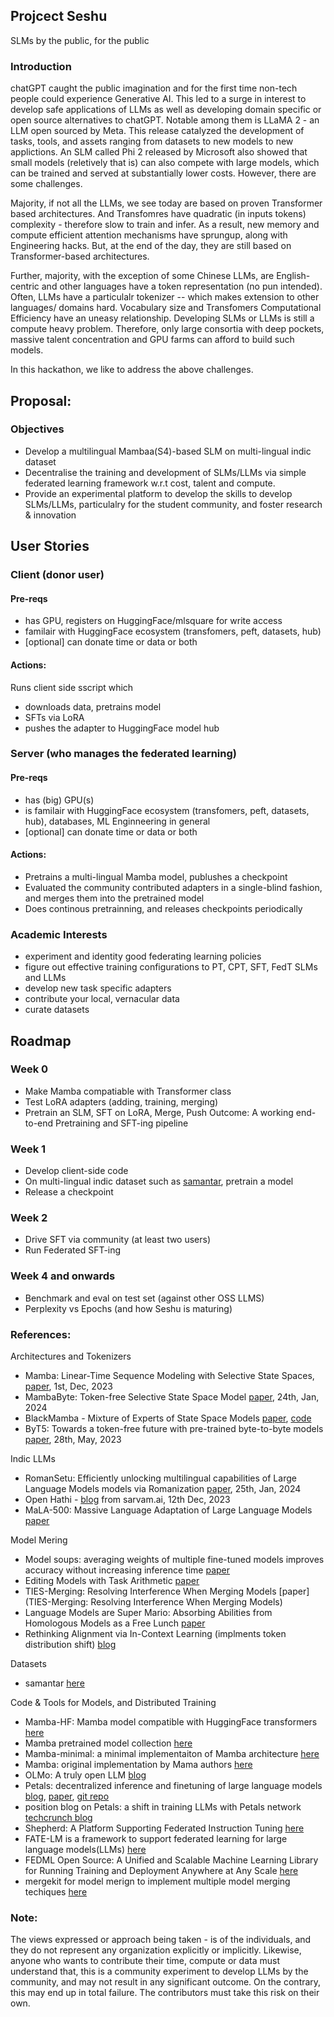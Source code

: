 ## Projcect Seshu
SLMs by the public, for the public

### Introduction
chatGPT caught the public imagination and for the first time non-tech people could experience Generative AI. This led to a surge in interest to develop safe applications of LLMs as well as developing domain specific or open source alternatives to chatGPT. Notable among them is LLaMA 2 - an LLM open sourced by Meta. This release catalyzed the development of tasks, tools, and assets ranging from datasets to new models to new applictions. An SLM called Phi 2 released by Microsoft also showed that small models (reletively that is) can also compete with large models, which can be trained and served at substantially lower costs. However, there are some challenges.

Majority, if not all the LLMs, we see today are based on proven Transformer based architectures. And Transfomres have quadratic (in inputs tokens) complexity - therefore slow to train and infer. As a result, new memory and compute efficient attention mechanisms have sprungup, along with Engineering hacks. But, at the end of the day, they are still based on Transformer-based architectures.

Further, majority, with the exception of some Chinese LLMs, are English-centric and other languages have a token representation (no pun intended).
Often, LLMs have a particulalr tokenizer -- which makes extension to other languages/ domains hard. Vocabulary size and Transfomers Computational Efficiency have an uneasy relationship.
Developing SLMs or LLMs is still a compute heavy problem. Therefore, only large consortia with deep pockets, massive talent concentration and GPU farms can afford to build such models.

In this hackathon, we like to address the above challenges.

## Proposal:
### Objectives
- Develop a multilingual Mambaa(S4)-based SLM on multi-lingual indic dataset
- Decentralise the training and development of SLMs/LLMs via simple federated learning framework w.r.t cost, talent and compute.
- Provide an experimental platform to develop the skills to develop SLMs/LLMs, particulalry for the student community, and foster research & innovation 

## User Stories
### Client (donor user)

#### Pre-reqs
 - has GPU, registers on HuggingFace/mlsquare for write access
 - familair with HuggingFace ecosystem (transfomers, peft, datasets, hub)
 - [optional] can donate time or data or both

#### Actions:
Runs client side sscript which
 - downloads data, pretrains model
 - SFTs via LoRA
 - pushes the adapter to HuggingFace model hub

### Server (who manages the federated learning)

#### Pre-reqs
- has (big) GPU(s)
- is familair with HuggingFace ecosystem (transfomers, peft, datasets, hub), databases, ML Enginneering in general
- [optional] can donate time or data or both

#### Actions:
 - Pretrains a multi-lingual Mamba model, publushes a checkpoint
 - Evaluated the community contributed adapters in a single-blind fashion, and merges them into the pretrained model
 - Does continous pretrainning, and releases checkpoints periodically

### Academic Interests
 - experiment and identity good federating learning policies
 - figure out effective training configurations to PT, CPT, SFT, FedT SLMs and LLMs
 - develop new task specific adapters
 - contribute your local, vernacular data
 - curate datasets
  
## Roadmap

### Week 0
- Make Mamba compatiable with Transformer class
- Test LoRA adapters (adding, training, merging)
- Pretrain an SLM, SFT on LoRA, Merge, Push
Outcome: A working end-to-end Pretraining and SFT-ing pipeline

### Week 1
- Develop client-side code
- On multi-lingual indic dataset such as [samantar](https://huggingface.co/datasets/ai4bharat/samanantar), pretrain a model
- Release a checkpoint

### Week 2
- Drive SFT via community (at least two users)
- Run Federated SFT-ing

### Week 4 and onwards
- Benchmark and eval on test set (against other OSS LLMS)
- Perplexity vs Epochs (and how Seshu is maturing)


### References:
Architectures and Tokenizers
- Mamba: Linear-Time Sequence Modeling with Selective State Spaces, [paper](https://arxiv.org/abs/2312.00752),  1st, Dec, 2023
- MambaByte: Token-free Selective State Space Model [paper](https://arxiv.org/abs/2401.13660), 24th, Jan, 2024
- BlackMamba -  Mixture of Experts of State Space Models [paper](https://static1.squarespace.com/static/658ded386c43c219ee47caba/t/65bd73200920d050ccbac40c/1706914594353/blackMamba.pdf), [code](https://github.com/Zyphra/BlackMamba)
- ByT5: Towards a token-free future with pre-trained byte-to-byte models [paper](https://arxiv.org/abs/2105.13626), 28th, May, 2023

Indic LLMs
- RomanSetu: Efficiently unlocking multilingual capabilities of Large Language Models models via Romanization [paper](https://arxiv.org/abs/2401.14280), 25th, Jan, 2024
- Open Hathi - [blog](https://www.sarvam.ai/blog/announcing-openhathi-series) from sarvam.ai, 12th Dec, 2023
- MaLA-500: Massive Language Adaptation of Large Language Models [paper](https://arxiv.org/abs/2401.13303)

Model Mering
- Model soups: averaging weights of multiple fine-tuned models improves accuracy without increasing inference time [paper](https://arxiv.org/abs/2203.05482)
- Editing Models with Task Arithmetic [paper](https://arxiv.org/abs/2212.04089)
- TIES-Merging: Resolving Interference When Merging Models [paper](TIES-Merging: Resolving Interference When Merging Models)
- Language Models are Super Mario: Absorbing Abilities from Homologous Models as a Free Lunch [paper](https://arxiv.org/abs/2311.03099)
- Rethinking Alignment via In-Context Learning (implments token distribution shift) [blog](https://allenai.github.io/re-align/)

Datasets
- samantar [here](https://huggingface.co/datasets/ai4bharat/samanantar)

Code & Tools for Models, and Distributed Training
- Mamba-HF: Mamba model compatible with HuggingFace transformers [here](https://github.com/LegallyCoder/mamba-hf/tree/main)
- Mamba pretrained model collection [here](https://huggingface.co/collections/Q-bert/mamba-65869481595e25821853d20d)
- Mamba-minimal: a minimal implementaiton of Mamba architecture [here](https://github.com/johnma2006/mamba-minimal)
- Mamba: original implementation by Mama authors [here](https://github.com/state-spaces/mamba/tree/main)
- OLMo: A truly open LLM [blog](https://blog.allenai.org/hello-olmo-a-truly-open-llm-43f7e7359222)
- Petals: decentralized inference and finetuning of large language models [blog](https://research.yandex.com/blog/petals-decentralized-inference-and-finetuning-of-large-language-models), [paper](https://arxiv.org/abs/2209.01188), [git repo](https://github.com/bigscience-workshop/petals)
- position blog on Petals: a shift in training LLMs with Petals network [techcrunch blog](https://techcrunch.com/2022/12/20/petals-is-creating-a-free-distributed-network-for-running-text-generating-ai/)
- Shepherd: A Platform Supporting Federated Instruction Tuning [here](https://github.com/JayZhang42/FederatedGPT-Shepherd)
- FATE-LM is a framework to support federated learning for large language models(LLMs) [here](https://github.com/FederatedAI/FATE-LLM)
- FEDML Open Source: A Unified and Scalable Machine Learning Library for Running Training and Deployment Anywhere at Any Scale [here](https://github.com/FedML-AI/FedML)
- mergekit for model merign to implement multiple model merging techiques [here](https://github.com/arcee-ai/mergekit)


### Note:
The views expressed or approach being taken - is of the individuals, and they do not represent any organization explicitly or implicitly.
Likewise, anyone who wants to contribute their time, compute or data must understand that, this is a community experiment to develop LLMs by the community, and may not result in any significant outcome. On the contrary, this may end up in total failure. The contributors must take this risk on their own.
